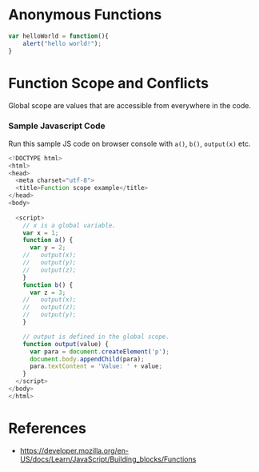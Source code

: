 # Anonymous Functions

``` javascript
var helloWorld = function(){
    alert("hello world!");
}
```

# Function Scope and Conflicts
Global scope are values that are accessible from everywhere in the code. 

### Sample Javascript Code 
Run this sample JS code on browser console with `a()`, `b()`, `output(x)` etc.

``` javascript
<!DOCTYPE html>
<html>
<head>
  <meta charset="utf-8">
  <title>Function scope example</title>
</head>
<body>
  
  <script>
    // x is a global variable.
    var x = 1;
    function a() {
      var y = 2;
    //   output(x);
    //   output(y);
    //   output(z);
    }
    function b() {
      var z = 3;
    //   output(x);
    //   output(z);
    //   output(y);
    }

    // output is defined in the global scope.
    function output(value) {
      var para = document.createElement('p');
      document.body.appendChild(para);
      para.textContent = 'Value: ' + value;
    }
  </script>
</body>
</html>
```

# References
- https://developer.mozilla.org/en-US/docs/Learn/JavaScript/Building_blocks/Functions

